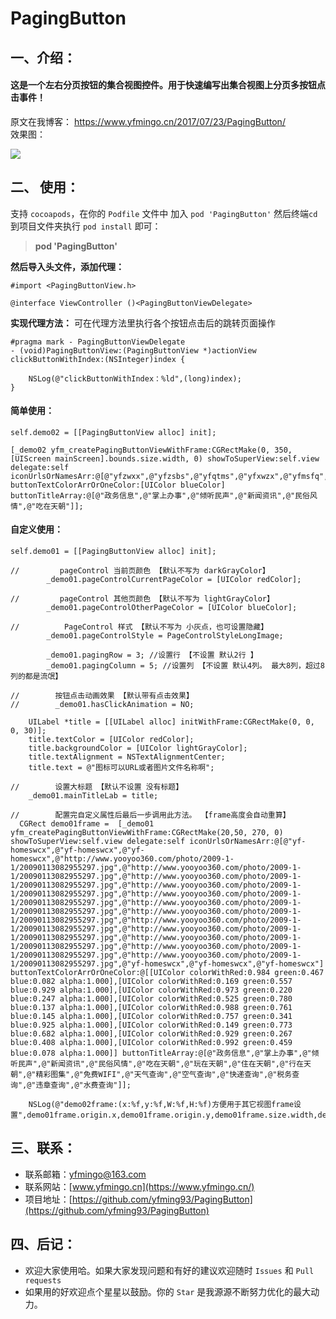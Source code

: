 # PagingButton

## 一、介绍：
#### 这是一个左右分页按钮的集合视图控件。用于快速编写出集合视图上分页多按钮点击事件！

原文在我博客： https://www.yfmingo.cn/2017/07/23/PagingButton/<br>
效果图：<br>

![](https://ws1.sinaimg.cn/mw690/cb81ffe8gy1fhuqt2bamlg20aa0igtjf.gif)

## 二、 使用：
支持 `cocoapods`，在你的 `Podfile` 文件中 加入 `pod 'PagingButton'` 然后终端`cd`到项目文件夹执行 `pod install` 即可：
> **pod 'PagingButton'**

**然后导入头文件，添加代理：**

    #import <PagingButtonView.h>
    
    @interface ViewController ()<PagingButtonViewDelegate>

**实现代理方法：**
可在代理方法里执行各个按钮点击后的跳转页面操作

    #pragma mark - PagingButtonViewDelegate
    - (void)PagingButtonView:(PagingButtonView *)actionView clickButtonWithIndex:(NSInteger)index {
        
        NSLog(@"clickButtonWithIndex：%ld",(long)index);
    }

#### 简单使用： 

    self.demo02 = [[PagingButtonView alloc] init];
    
    [_demo02 yfm_createPagingButtonViewWithFrame:CGRectMake(0, 350, [UIScreen mainScreen].bounds.size.width, 0) showToSuperView:self.view delegate:self iconUrlsOrNamesArr:@[@"yfzwxx",@"yfzsbs",@"yfqtms",@"yfxwzx",@"yfmsfq",@"yfczms"] buttonTextColorArrOrOneColor:[UIColor blueColor] buttonTitleArray:@[@"政务信息",@"掌上办事",@"倾听民声",@"新闻资讯",@"民俗风情",@"吃在天朝"]];


#### 自定义使用：


    self.demo01 = [[PagingButtonView alloc] init];
    
    //         pageControl 当前页颜色 【默认不写为 darkGrayColor】
            _demo01.pageControlCurrentPageColor = [UIColor redColor];
    
    //         pageControl 其他页颜色 【默认不写为 lightGrayColor】
            _demo01.pageControlOtherPageColor = [UIColor blueColor];
    
    //          PageControl 样式 【默认不写为 小灰点，也可设置隐藏】
            _demo01.pageControlStyle = PageControlStyleLongImage;
    
            _demo01.pagingRow = 3; //设置行 【不设置 默认2行 】
            _demo01.pagingColumn = 5; //设置列 【不设置 默认4列。 最大8列，超过8列的都是流氓】
        
    //        按钮点击动画效果 【默认带有点击效果】
    //        _demo01.hasClickAnimation = NO;
    
        UILabel *title = [[UILabel alloc] initWithFrame:CGRectMake(0, 0, 0, 30)];
        title.textColor = [UIColor redColor];
        title.backgroundColor = [UIColor lightGrayColor];
        title.textAlignment = NSTextAlignmentCenter;
        title.text = @"图标可以URL或者图片文件名称啊";
        
    //        设置大标题 【默认不设置 没有标题】
        _demo01.mainTitleLab = title;
    
    //        配置完自定义属性后最后一步调用此方法。 【frame高度会自动重算】
      CGRect demo01frame =  [_demo01 yfm_createPagingButtonViewWithFrame:CGRectMake(20,50, 270, 0)  showToSuperView:self.view delegate:self iconUrlsOrNamesArr:@[@"yf-homeswcx",@"yf-homeswcx",@"yf-homeswcx",@"http://www.yooyoo360.com/photo/2009-1-1/20090113082955297.jpg",@"http://www.yooyoo360.com/photo/2009-1-1/20090113082955297.jpg",@"http://www.yooyoo360.com/photo/2009-1-1/20090113082955297.jpg",@"http://www.yooyoo360.com/photo/2009-1-1/20090113082955297.jpg",@"http://www.yooyoo360.com/photo/2009-1-1/20090113082955297.jpg",@"http://www.yooyoo360.com/photo/2009-1-1/20090113082955297.jpg",@"http://www.yooyoo360.com/photo/2009-1-1/20090113082955297.jpg",@"http://www.yooyoo360.com/photo/2009-1-1/20090113082955297.jpg",@"http://www.yooyoo360.com/photo/2009-1-1/20090113082955297.jpg",@"http://www.yooyoo360.com/photo/2009-1-1/20090113082955297.jpg",@"http://www.yooyoo360.com/photo/2009-1-1/20090113082955297.jpg",@"http://www.yooyoo360.com/photo/2009-1-1/20090113082955297.jpg",@"yf-homeswcx",@"yf-homeswcx",@"yf-homeswcx"] buttonTextColorArrOrOneColor:@[[UIColor colorWithRed:0.984 green:0.467 blue:0.082 alpha:1.000],[UIColor colorWithRed:0.169 green:0.557 blue:0.929 alpha:1.000],[UIColor colorWithRed:0.973 green:0.220 blue:0.247 alpha:1.000],[UIColor colorWithRed:0.525 green:0.780 blue:0.137 alpha:1.000],[UIColor colorWithRed:0.988 green:0.761 blue:0.145 alpha:1.000],[UIColor colorWithRed:0.757 green:0.341 blue:0.925 alpha:1.000],[UIColor colorWithRed:0.149 green:0.773 blue:0.682 alpha:1.000],[UIColor colorWithRed:0.929 green:0.267 blue:0.408 alpha:1.000],[UIColor colorWithRed:0.992 green:0.459 blue:0.078 alpha:1.000]] buttonTitleArray:@[@"政务信息",@"掌上办事",@"倾听民声",@"新闻资讯",@"民俗风情",@"吃在天朝",@"玩在天朝",@"住在天朝",@"行在天朝",@"精彩图集",@"免费WIFI",@"天气查询",@"空气查询",@"快递查询",@"税务查询",@"违章查询",@"水费查询"]];
        
        NSLog(@"demo02frame:(x:%f,y:%f,W:%f,H:%f)方便用于其它视图frame设置",demo01frame.origin.x,demo01frame.origin.y,demo01frame.size.width,demo01frame.size.height);


## 三、联系：
- 联系邮箱：yfmingo@163.com
- 联系网站：[www.yfmingo.cn](https://www.yfmingo.cn/)
- 项目地址：[https://github.com/yfming93/PagingButton](https://github.com/yfming93/PagingButton)

## 四、后记：
- 欢迎大家使用哈。如果大家发现问题和有好的建议欢迎随时  `Issues` 和 `Pull requests`
- 如果用的好欢迎点个星星以鼓励。你的 `Star`  是我源源不断努力优化的最大动力。




